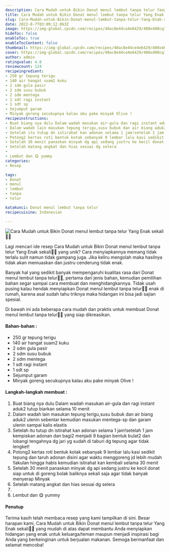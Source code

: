 ```yaml
---
description: Cara Mudah untuk Bikin Donat menul lembut tanpa telur Yang Enak sekali"
title: Cara Mudah untuk Bikin Donat menul lembut tanpa telur Yang Enak sekali
slug: Cara-Mudah-untuk-Bikin-Donat-menul-lembut-tanpa-telur-Yang-Enak-sekali
date: 2022-8-7T03:09:12.063Z
image: https://img-global.cpcdn.com/recipes/40ac8e44ce4e6429/400x400cq70/photo.jpg
hideToc: false
enableToc: true
enableTocContent: false
thumbnail: https://img-global.cpcdn.com/recipes/40ac8e44ce4e6429/400x400cq70/photo.jpg
cover: https://img-global.cpcdn.com/recipes/40ac8e44ce4e6429/400x400cq70/photo.jpg
author: admin
ratingvalue: 4.8
reviewcount: 124
recipeingredient:
- 250 gr tepung terigu
- 140 air hangat suam2 kuku
- 2 sdm gula pasir
- 2 sdm susu bubuk
- 2 sdm mentega
- 1 sdt ragi instant
- 1 sdt sp
- Sejumput garam
- Minyak goreng secukupnya kalau aku pake minyak Olive !
recipeinstructions:
- Buat biang nya dulu Dalam wadah masukan air-gula dan ragi instant aduk2 tutup biarkan selama 10 menit
- Dalam wadah lain masukan tepung terigu,susu bubuk dan air biang aduk2 ulenin sebentar kemudian masukan mentega-sp dan garam ulenin sampai kalis elastis
- Setelah itu tutup dn istirahat kan adonan selama 1 jam!setelah 1 jam kempiskan adonan dan bagi2 menjadi 9 bagian bentuk bulat2 dan lobangi tengahnya dg jari yg sudah di taburi dg tepung agar tidak lengket!
- Potong2 kertas roti bentuk kotak sebanyak 9 lembar lalu kasi sedikit tepung dan taruh adonan disini agar waktu menggoreng jd lebih mudah !lakulan hingga habis kemudian istirahat kan kembali selama 30 menit
- Setelah 30 menit panaskan minyak dg api sedang justru ke kecil donat siap untuk di goreng bolak baliknya sekali saja agar tidak banyak menyerap Minyak
- Setelah matang angkat dan hias sesuai dg selera
- 
- Lembut dan 😋 yummy
categories:
- Resep

tags:
- Donat
- menul
- lembut
- tanpa
- telur

katakunci: Donat menul lembut tanpa telur
recipecuisine: Indonesian

---
```


![Cara Mudah untuk Bikin Donat menul lembut tanpa telur Yang Enak sekali👩‍🍳](https://img-global.cpcdn.com/recipes/40ac8e44ce4e6429/400x400cq70/photo.jpg)

Lagi mencari ide resep Cara Mudah untuk Bikin Donat menul lembut tanpa telur Yang Enak sekali👩‍🍳 yang unik? Cara menyiapkannya memang tidak terlalu sulit namun tidak gampang juga. Jika keliru mengolah maka hasilnya tidak akan memuaskan dan justru cenderung tidak enak.

Banyak hal yang sedikit banyak mempengaruhi kualitas rasa dari Donat menul lembut tanpa telur👩‍🍳, pertama dari jenis bahan, kemudian pemilihan bahan segar sampai cara membuat dan menghidangkannya. Tidak usah pusing kalau hendak menyiapkan Donat menul lembut tanpa telur👩‍🍳 enak di rumah, karena asal sudah tahu triknya maka hidangan ini bisa jadi sajian spesial.

Di bawah ini ada beberapa cara mudah dan praktis untuk membuat Donat menul lembut tanpa telur👩‍🍳 yang siap dikreasikan.

<!--inarticleads1-->

#### Bahan-bahan :

- 250 gr tepung terigu
- 140 air hangat suam2 kuku
- 2 sdm gula pasir
- 2 sdm susu bubuk
- 2 sdm mentega
- 1 sdt ragi instant
- 1 sdt sp
- Sejumput garam
- Minyak goreng secukupnya kalau aku pake minyak Olive !

<!--inarticleads2-->

#### Langkah-langkah membuat :

1. Buat biang nya dulu Dalam wadah masukan air-gula dan ragi instant aduk2 tutup biarkan selama 10 menit
1. Dalam wadah lain masukan tepung terigu,susu bubuk dan air biang aduk2 ulenin sebentar kemudian masukan mentega-sp dan garam ulenin sampai kalis elastis
1. Setelah itu tutup dn istirahat kan adonan selama 1 jam!setelah 1 jam kempiskan adonan dan bagi2 menjadi 9 bagian bentuk bulat2 dan lobangi tengahnya dg jari yg sudah di taburi dg tepung agar tidak lengket!
1. Potong2 kertas roti bentuk kotak sebanyak 9 lembar lalu kasi sedikit tepung dan taruh adonan disini agar waktu menggoreng jd lebih mudah !lakulan hingga habis kemudian istirahat kan kembali selama 30 menit
1. Setelah 30 menit panaskan minyak dg api sedang justru ke kecil donat siap untuk di goreng bolak baliknya sekali saja agar tidak banyak menyerap Minyak
1. Setelah matang angkat dan hias sesuai dg selera
1. 
1. Lembut dan 😋 yummy

#### Penutup

Terima kasih telah membaca resep yang kami tampilkan di sini. Besar harapan kami, Cara Mudah untuk Bikin Donat menul lembut tanpa telur Yang Enak sekali👩‍🍳 yang mudah di atas dapat membantu Anda menyiapkan hidangan yang enak untuk keluarga/teman maupun menjadi inspirasi bagi Anda yang berkeinginan untuk berjualan makanan. Semoga bermanfaat dan selamat mencoba!